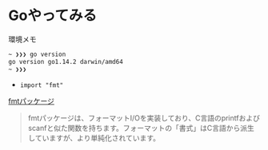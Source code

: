 # Goやってみる

環境メモ

```bash
~ ❯❯❯ go version
go version go1.14.2 darwin/amd64
~ ❯❯❯
```

- `import "fmt"`

[fmtパッケージ](http://golang.jp/pkg/fmt)

>fmtパッケージは、フォーマットI/Oを実装しており、C言語のprintfおよびscanfと似た関数を持ちます。フォーマットの「書式」はC言語から派生していますが、より単純化されています。

